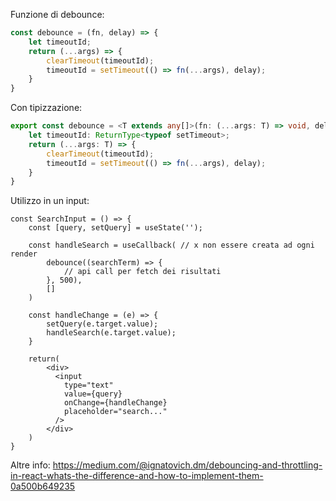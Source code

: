 Funzione di debounce:

```ts
const debounce = (fn, delay) => {
	let timeoutId;
	return (...args) => {
		clearTimeout(timeoutId);
		timeoutId = setTimeout(() => fn(...args), delay);
	}
}
```

Con tipizzazione:

```ts
export const debounce = <T extends any[]>(fn: (...args: T) => void, delay: number) => {
	let timeoutId: ReturnType<typeof setTimeout>;
	return (...args: T) => {
		clearTimeout(timeoutId);
		timeoutId = setTimeout(() => fn(...args), delay);
	}
}
```

Utilizzo in un input:

```tsx
const SearchInput = () => {
	const [query, setQuery] = useState('');
	
	const handleSearch = useCallback( // x non essere creata ad ogni render
		debounce((searchTerm) => {
			// api call per fetch dei risultati
		}, 500),
		[]
	)
	
	const handleChange = (e) => {
		setQuery(e.target.value);
		handleSearch(e.target.value);
	}
	
	return(
		<div>
		  <input
		    type="text"
		    value={query}
		    onChange={handleChange}
		    placeholder="search..."
		  />
		</div>
	)
}
```

Altre info: https://medium.com/@ignatovich.dm/debouncing-and-throttling-in-react-whats-the-difference-and-how-to-implement-them-0a500b649235
